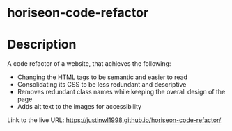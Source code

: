 # horiseon-code-refactor

# Description
A code refactor of a website, that achieves the following: 
  - Changing the HTML tags to be semantic and easier to read
  - Consolidating its CSS to be less redundant and descriptive
  - Removes redundant class names while keeping the overall design of the page
  - Adds alt text to the images for accessibility

Link to the live URL: https://justinwl1998.github.io/horiseon-code-refactor/
